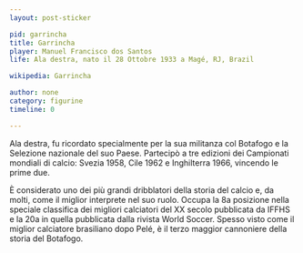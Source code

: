 ```yaml
---
layout: post-sticker

pid: garrincha
title: Garrincha
player: Manuel Francisco dos Santos
life: Ala destra, nato il 28 Ottobre 1933 a Magé, RJ, Brazil

wikipedia: Garrincha

author: none
category: figurine
timeline: 0

---
```

Ala destra, fu ricordato specialmente per la sua militanza col Botafogo e la Selezione nazionale del suo Paese.
Partecipò a tre edizioni dei Campionati mondiali di calcio: Svezia 1958, Cile 1962 e Inghilterra 1966, vincendo le prime due.

È considerato uno dei più grandi dribblatori della storia del calcio e, da molti, come il miglior interprete nel suo ruolo.
Occupa la 8a posizione nella speciale classifica dei migliori calciatori del XX secolo pubblicata da IFFHS e la 20a in quella pubblicata dalla rivista World Soccer. Spesso visto come il miglior calciatore brasiliano dopo Pelé, è il terzo maggior cannoniere della storia del Botafogo.
